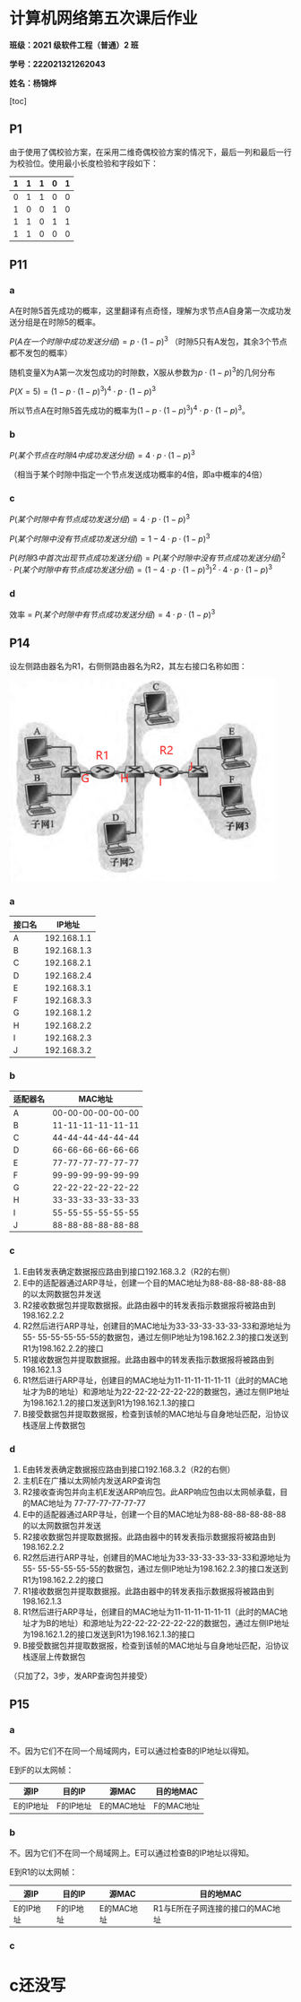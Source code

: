 # 计算机网络第五次课后作业

**班级：2021 级软件工程（普通）2 班**

**学号：222021321262043**

**姓名：杨锦烨**

[toc]

## P1

由于使用了偶校验方案，在采用二维奇偶校验方案的情况下，最后一列和最后一行为校验位。使用最小长度检验和字段如下：

| 1    | 1    | 1    | 0    | 1    |
| ---- | ---- | ---- | ---- | ---- |
| 0    | 1    | 1    | 0    | 0    |
| 1    | 0    | 0    | 1    | 0    |
| 1    | 1    | 0    | 1    | 1    |
| 1    | 1    | 0    | 0    | 0    |

## P11

### a

A在时隙5首先成功的概率，这里翻译有点奇怪，理解为求节点A自身第一次成功发送分组是在时隙5的概率。

$P(A在一个时隙中成功发送分组) = p\cdot(1-p)^3$   （时隙5只有A发包，其余3个节点都不发包的概率）

随机变量X为A第一次发包成功的时隙数，X服从参数为$p\cdot(1-p)^3$的几何分布

$P(X = 5) = (1-p\cdot(1-p)^3)^4\cdot p\cdot(1-p)^3$

所以节点A在时隙5首先成功的概率为$(1-p\cdot(1-p)^3)^4\cdot p\cdot(1-p)^3$。

### b

$P(某个节点在时隙4中成功发送分组) = 4\cdot p\cdot(1-p)^3$

（相当于某个时隙中指定一个节点发送成功概率的4倍，即a中概率的4倍）

### c

$P(某个时隙中有节点成功发送分组) = 4\cdot p\cdot(1-p)^3$

$P(某个时隙中没有节点成功发送分组) = 1-4\cdot p\cdot(1-p)^3$

$P(时隙3中首次出现节点成功发送分组) = P(某个时隙中没有节点成功发送分组) ^2 \cdot P(某个时隙中有节点成功发送分组) = (1-4\cdot p\cdot(1-p)^3)^2 \cdot 4\cdot p\cdot(1-p)^3$

### d

效率 = $P(某个时隙中有节点成功发送分组) = 4\cdot p\cdot(1-p)^3$

## P14

设左侧路由器名为R1，右侧侧路由器名为R2，其左右接口名称如图：

![pic1](Pics\pic1.png) 

### a



| 接口名 | IP地址      |
| ------ | ----------- |
| A      | 192.168.1.1 |
| B      | 192.168.1.3 |
| C      | 192.168.2.1 |
| D      | 192.168.2.4 |
| E      | 192.168.3.1 |
| F      | 192.168.3.3 |
| G      | 192.168.1.2 |
| H      | 192.168.2.2 |
| I      | 192.168.2.3 |
| J      | 192.168.3.2 |

### b

| 适配器名 | MAC地址           |
| -------- | ----------------- |
| A        | 00-00-00-00-00-00 |
| B        | 11-11-11-11-11-11 |
| C        | 44-44-44-44-44-44 |
| D        | 66-66-66-66-66-66 |
| E        | 77-77-77-77-77-77 |
| F        | 99-99-99-99-99-99 |
| G        | 22-22-22-22-22-22 |
| H        | 33-33-33-33-33-33 |
| I        | 55-55-55-55-55-55 |
| J        | 88-88-88-88-88-88 |

### c

1. E由转发表确定数据报应路由到接⼝192.168.3.2（R2的右侧）
2. E中的适配器通过ARP寻址，创建一个⽬的MAC地址为88-88-88-88-88-88的以太⽹数据包并发送
3. R2接收数据包并提取数据报。此路由器中的转发表指⽰数据报将被路由到198.162.2.2
4. R2然后进行ARP寻址，创建⽬的MAC地址为33-33-33-33-33-33和源地址为55- 55-55-55-55-55的数据包，通过左侧IP地址为198.162.2.3的接口发送到R1为198.162.2.2的接口
5. R1接收数据包并提取数据报。此路由器中的转发表指⽰数据报将被路由到198.162.1.3
6. R1然后进行ARP寻址，创建⽬的MAC地址为11-11-11-11-11-11（此时的MAC地址才为B的地址）和源地址为22-22-22-22-22-22的数据包，通过左侧IP地址为198.162.1.2的接口发送到R1为198.162.1.3的接口
7. B接受数据包并提取数据报，检查到该帧的MAC地址与自身地址匹配，沿协议栈逐层上传数据包

### d

1. E由转发表确定数据报应路由到接⼝192.168.3.2（R2的右侧）
2. 主机E在⼴播以太⽹帧内发送ARP查询包
3. R2接收查询包并向主机E发送ARP响应包。此ARP响应包由以太⽹帧承载，⽬的MAC地址为 77-77-77-77-77-77
4. E中的适配器通过ARP寻址，创建一个⽬的MAC地址为88-88-88-88-88-88的以太⽹数据包并发送
5. R2接收数据包并提取数据报。此路由器中的转发表指⽰数据报将被路由到198.162.2.2
6. R2然后进行ARP寻址，创建⽬的MAC地址为33-33-33-33-33-33和源地址为55- 55-55-55-55-55的数据包，通过左侧IP地址为198.162.2.3的接口发送到R1为198.162.2.2的接口
7. R1接收数据包并提取数据报。此路由器中的转发表指⽰数据报将被路由到198.162.1.3
8. R1然后进行ARP寻址，创建⽬的MAC地址为11-11-11-11-11-11（此时的MAC地址才为B的地址）和源地址为22-22-22-22-22-22的数据包，通过左侧IP地址为198.162.1.2的接口发送到R1为198.162.1.3的接口
9. B接受数据包并提取数据报，检查到该帧的MAC地址与自身地址匹配，沿协议栈逐层上传数据包

（只加了2，3步，发ARP查询包并接受）

## P15

### a

不。因为它们不在同⼀个局域⽹内，E可以通过检查B的IP地址以得知。

E到F的以太⽹帧：

| 源IP      | 目的IP    | 源MAC      | 目的地MAC  |
| --------- | --------- | ---------- | ---------- |
| E的IP地址 | F的IP地址 | E的MAC地址 | F的MAC地址 |

### b

不。因为它们不在同⼀个局域⽹上。E可以通过检查B的IP地址以得知。

E到R1的以太⽹帧：

| 源IP      | 目的IP    | 源MAC      | 目的地MAC                        |
| --------- | --------- | ---------- | -------------------------------- |
| E的IP地址 | F的IP地址 | E的MAC地址 | R1与E所在子网连接的接⼝的MAC地址 |

### c

# c还没写
